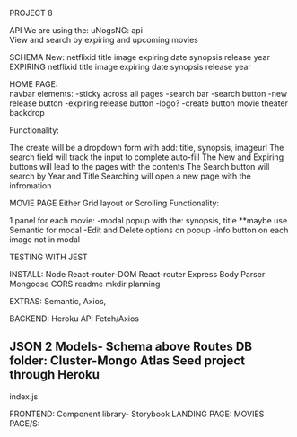 
PROJECT 8

API
We are using the: uNogsNG: api  
View and search by expiring and upcoming movies

SCHEMA
New:
	netflixid
	title
	image
	expiring date
	synopsis
	release year
EXPIRING
netflixid
	title
	image
	expiring date
	synopsis
	release year


HOME PAGE:	
navbar elements: 
	-sticky across all pages
	-search bar
	-search button
	-new release button
	-expiring release button
	-logo?
	-create button
movie theater backdrop

Functionality:

The create will be a dropdown form with add: title, synopsis, imageurl
The search field will track the input to complete auto-fill
The New and Expiring buttons will lead to the pages with the contents
The Search button will search by Year and Title
Searching will open a new page with the infromation





MOVIE PAGE
Either Grid layout  or Scrolling
Functionality: 

1 panel for each movie:
	-modal popup with the: synopsis, title
	**maybe use Semantic for modal
-Edit and Delete options on popup 
	-info button on each image not in modal



TESTING WITH JEST

INSTALL:
Node
React-router-DOM
React-router
Express
Body Parser
Mongoose
CORS
readme
mkdir planning

EXTRAS: Semantic, Axios, 


BACKEND:
Heroku
API Fetch/Axios

JSON
2 Models- Schema above
Routes
DB folder:
Cluster-Mongo Atlas
Seed project through Heroku
---
index.js

FRONTEND:
Component library- Storybook
LANDING PAGE:
MOVIES PAGE/S:
